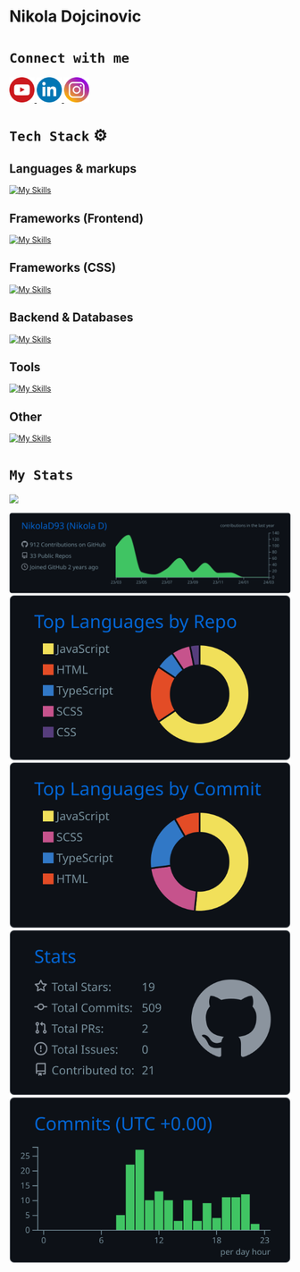 
# Nikola Dojcinovic

# `Connect with me` 

<div id="badges">
  <a href="https://www.youtube.com/channel/UCcHSX6C51HNqchQMjaHs3_A">
    <img width="45" height="45" src="https://raw.githubusercontent.com/shahbajjamil/Social-Meadia-Icons/master/Icons-logos/youtube-circle.png" alt="YouTube Badge"/>
  </a>
  <a href="https://www.linkedin.com/in/nikoladojcinovic93/">
    <img width="45" height="45" src="https://raw.githubusercontent.com/shahbajjamil/Social-Meadia-Icons/master/Icons-logos/linkedin-circle.png" alt="LinkedIn Badge"/>
  </a>
  <a href="https://www.instagram.com/n_dojcinovic/">
    <img width="45" height="45" src="https://raw.githubusercontent.com/shahbajjamil/Social-Meadia-Icons/master/Icons-logos/instagram-circle.png" alt="Instagram Badge"/>
  </a>
</div>


# `Tech Stack` ⚙

## Languages & markups

[![My Skills](https://skillicons.dev/icons?i=js,typescript,html,css)](https://skillicons.dev)

## Frameworks (Frontend)

[![My Skills](https://skillicons.dev/icons?i=react,next,angular)](https://skillicons.dev)

## Frameworks (CSS)

[![My Skills](https://skillicons.dev/icons?i=tailwind,bootstrap,sass,styledcomponents,materialui)](https://skillicons.dev)

## Backend & Databases

[![My Skills](https://skillicons.dev/icons?i=nodejs,express,mongo)](https://skillicons.dev)

## Tools

[![My Skills](https://skillicons.dev/icons?i=webflow,figma,vscode,ps,idea)](https://skillicons.dev)

## Other 

[![My Skills](https://skillicons.dev/icons?i=firebase,git,github,netlify,heroku,vite,vercel,redux)](https://skillicons.dev)

# `My Stats`

![](https://komarev.com/ghpvc/?username=NikolaD93&color=38E54D&label=PROFILE+VIEWS)

[![](https://raw.githubusercontent.com/NikolaD93/NikolaD93/master/profile-summary-card-output/github_dark/0-profile-details.svg)](https://github.com/vn7n24fzkq/github-profile-summary-cards)
[![](https://raw.githubusercontent.com/NikolaD93/NikolaD93/master/profile-summary-card-output/github_dark/1-repos-per-language.svg)](https://github.com/vn7n24fzkq/github-profile-summary-cards) [![](https://raw.githubusercontent.com/NikolaD93/NikolaD93/master/profile-summary-card-output/github_dark/2-most-commit-language.svg)](https://github.com/vn7n24fzkq/github-profile-summary-cards)
[![](https://raw.githubusercontent.com/NikolaD93/NikolaD93/master/profile-summary-card-output/github_dark/3-stats.svg)](https://github.com/vn7n24fzkq/github-profile-summary-cards) [![](https://raw.githubusercontent.com/NikolaD93/NikolaD93/master/profile-summary-card-output/github_dark/4-productive-time.svg)](https://github.com/vn7n24fzkq/github-profile-summary-cards)

